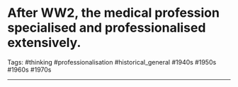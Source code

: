 # After WW2, the medical profession specialised and professionalised extensively.
Tags: #thinking #professionalisation #historical_general #1940s #1950s #1960s #1970s 

---